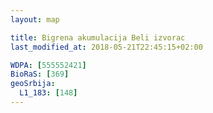 ```yaml
---
layout: map

title: Bigrena akumulacija Beli izvorac
last_modified_at: 2018-05-21T22:45:15+02:00

WDPA: [555552421]
BioRaS: [369]
geoSrbija:
  L1_183: [148]
---
```

